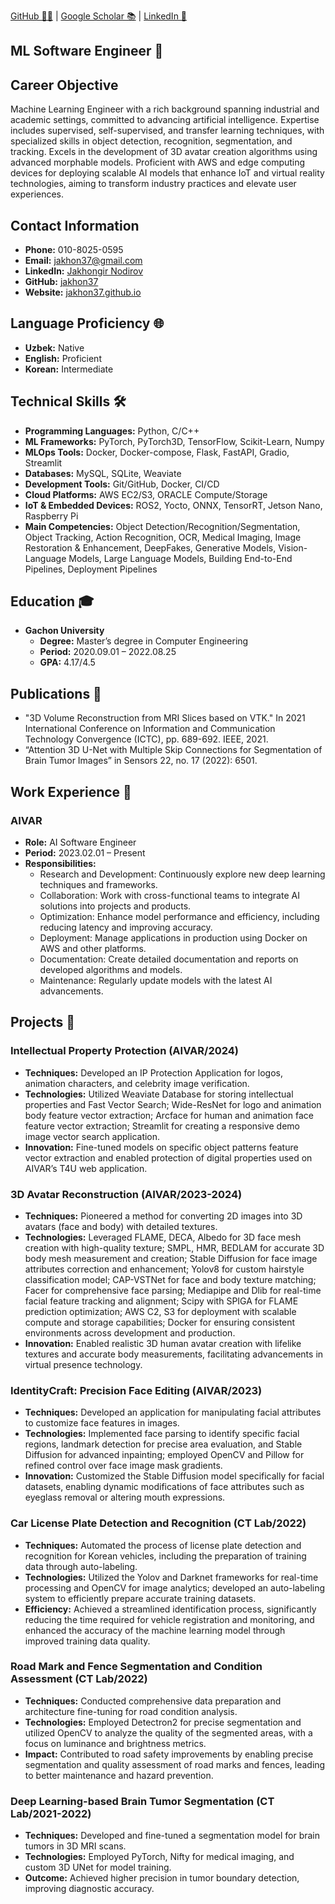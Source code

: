 [GitHub 🐱‍💻](https://github.com/jakhon37) &#124; [Google Scholar 📚](https://scholar.google.com/citations?user=yt1yJyAAAAAJ&hl=en) &#124; [LinkedIn 🔗](https://www.linkedin.com/in/jakhongir-nodirov-jakhon37/)

## ML Software Engineer 🤖

## Career Objective
Machine Learning Engineer with a rich background spanning industrial and academic settings, committed to advancing artificial intelligence. Expertise includes supervised, self-supervised, and transfer learning techniques, with specialized skills in object detection, recognition, segmentation, and tracking. Excels in the development of 3D avatar creation algorithms using advanced morphable models. Proficient with AWS and edge computing devices for deploying scalable AI models that enhance IoT and virtual reality technologies, aiming to transform industry practices and elevate user experiences.

## Contact Information
- **Phone:** 010-8025-0595
- **Email:** [jakhon37@gmail.com](mailto:jakhon37@gmail.com)
- **LinkedIn:** [Jakhongir Nodirov](https://www.linkedin.com/in/jakhongir-nodirov-jakhon37)
- **GitHub:** [jakhon37](https://github.com/jakhon37)
- **Website:** [jakhon37.github.io](https://jakhon37.github.io)

## Language Proficiency 🌐
- **Uzbek:** Native
- **English:** Proficient
- **Korean:** Intermediate

## Technical Skills 🛠️
- **Programming Languages:** Python, C/C++
- **ML Frameworks:** PyTorch, PyTorch3D, TensorFlow, Scikit-Learn, Numpy
- **MLOps Tools:** Docker, Docker-compose, Flask, FastAPI, Gradio, Streamlit
- **Databases:** MySQL, SQLite, Weaviate
- **Development Tools:** Git/GitHub, Docker, CI/CD
- **Cloud Platforms:** AWS EC2/S3, ORACLE Compute/Storage
- **IoT & Embedded Devices:** ROS2, Yocto, ONNX, TensorRT, Jetson Nano, Raspberry Pi
- **Main Competencies:** Object Detection/Recognition/Segmentation, Object Tracking, Action Recognition, OCR, Medical Imaging, Image Restoration & Enhancement, DeepFakes, Generative Models, Vision-Language Models, Large Language Models, Building End-to-End Pipelines, Deployment Pipelines

## Education 🎓
- **Gachon University**
  - **Degree:** Master’s degree in Computer Engineering
  - **Period:** 2020.09.01 – 2022.08.25
  - **GPA:** 4.17/4.5

## Publications 📝
- "3D Volume Reconstruction from MRI Slices based on VTK." In 2021 International Conference on Information and Communication Technology Convergence (ICTC), pp. 689-692. IEEE, 2021.
- “Attention 3D U-Net with Multiple Skip Connections for Segmentation of Brain Tumor Images” in Sensors 22, no. 17 (2022): 6501.

## Work Experience 💼
### AIVAR
- **Role:** AI Software Engineer
- **Period:** 2023.02.01 – Present
- **Responsibilities:**
  - Research and Development: Continuously explore new deep learning techniques and frameworks.
  - Collaboration: Work with cross-functional teams to integrate AI solutions into projects and products.
  - Optimization: Enhance model performance and efficiency, including reducing latency and improving accuracy.
  - Deployment: Manage applications in production using Docker on AWS and other platforms.
  - Documentation: Create detailed documentation and reports on developed algorithms and models.
  - Maintenance: Regularly update models with the latest AI advancements.

## Projects 🧠

### Intellectual Property Protection (AIVAR/2024)
- **Techniques:** Developed an IP Protection Application for logos, animation characters, and celebrity image verification.
- **Technologies:** Utilized Weaviate Database for storing intellectual properties and Fast Vector Search; Wide-ResNet for logo and animation body feature vector extraction; Arcface for human and animation face feature vector extraction; Streamlit for creating a responsive demo image vector search application.
- **Innovation:** Fine-tuned models on specific object patterns feature vector extraction and enabled protection of digital properties used on AIVAR’s T4U web application.

### 3D Avatar Reconstruction (AIVAR/2023-2024)
- **Techniques:** Pioneered a method for converting 2D images into 3D avatars (face and body) with detailed textures.
- **Technologies:** Leveraged FLAME, DECA, Albedo for 3D face mesh creation with high-quality texture; SMPL, HMR, BEDLAM for accurate 3D body mesh measurement and creation; Stable Diffusion for face image attributes correction and enhancement; Yolov8 for custom hairstyle classification model; CAP-VSTNet for face and body texture matching; Facer for comprehensive face parsing; Mediapipe and Dlib for real-time facial feature tracking and alignment; Scipy with SPIGA for FLAME prediction optimization; AWS C2, S3 for deployment with scalable compute and storage capabilities; Docker for ensuring consistent environments across development and production.
- **Innovation:** Enabled realistic 3D human avatar creation with lifelike textures and accurate body measurements, facilitating advancements in virtual presence technology.

### IdentityCraft: Precision Face Editing (AIVAR/2023)
- **Techniques:** Developed an application for manipulating facial attributes to customize face features in images.
- **Technologies:** Implemented face parsing to identify specific facial regions, landmark detection for precise area evaluation, and Stable Diffusion for advanced inpainting; employed OpenCV and Pillow for refined control over face image mask gradients.
- **Innovation:** Customized the Stable Diffusion model specifically for facial datasets, enabling dynamic modifications of face attributes such as eyeglass removal or altering mouth expressions.

### Car License Plate Detection and Recognition (CT Lab/2022)
- **Techniques:** Automated the process of license plate detection and recognition for Korean vehicles, including the preparation of training data through auto-labeling.
- **Technologies:** Utilized the Yolov and Darknet frameworks for real-time processing and OpenCV for image analytics; developed an auto-labeling system to efficiently prepare accurate training datasets.
- **Efficiency:** Achieved a streamlined identification process, significantly reducing the time required for vehicle registration and monitoring, and enhanced the accuracy of the machine learning model through improved training data quality.

### Road Mark and Fence Segmentation and Condition Assessment (CT Lab/2022)
- **Techniques:** Conducted comprehensive data preparation and architecture fine-tuning for road condition analysis.
- **Technologies:** Employed Detectron2 for precise segmentation and utilized OpenCV to analyze the quality of the segmented areas, with a focus on luminance and brightness metrics.
- **Impact:** Contributed to road safety improvements by enabling precise segmentation and quality assessment of road marks and fences, leading to better maintenance and hazard prevention.

### Deep Learning-based Brain Tumor Segmentation (CT Lab/2021-2022)
- **Techniques:** Developed and fine-tuned a segmentation model for brain tumors in 3D MRI scans.
- **Technologies:** Employed PyTorch, Nifty for medical imaging, and custom 3D UNet for model training.
- **Outcome:** Achieved higher precision in tumor boundary detection, improving diagnostic accuracy.
